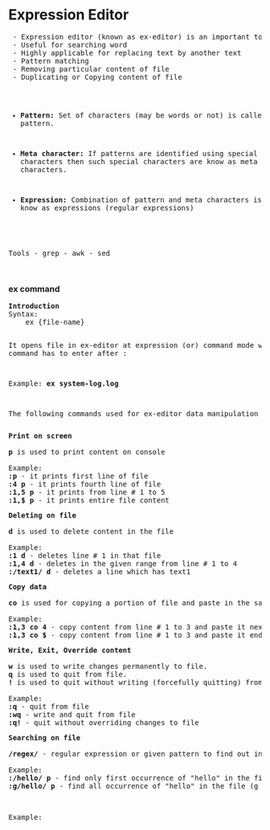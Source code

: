 <h1>Expression Editor</h1>
<pre>
 - Expression editor (known as ex-editor) is an important tool in Linux.
 - Useful for searching word
 - Highly applicable for replacing text by another text
 - Pattern matching
 - Removing particular content of file
 - Duplicating or Copying content of file

 - <b>Pattern:</b> Set of characters (may be words or not) is called pattern.
 
 - <b>Meta character:</b> If patterns are identified using special characters 
 then such special characters are know as meta characters.
 
 - <b>Expression:</b> Combination of pattern and meta characters is 
 know as expressions (regular expressions)
 
 Tools
 	- grep
 	- awk
 	- sed
 	
</pre>


<h3>ex command</h3>
<pre>
<b>Introduction</b>
Syntax:
	ex {file-name}

It opens file in ex-editor at expression (or) command 
mode where command has to enter after :

Example: <b>ex system-log.log</b>


The following commands used for ex-editor data manipulation 
</pre>


<pre>
<b>Print on screen</b>

<b>p</b> is used to print content on console

Example:
<b>:p</b> - it prints first line of file
<b>:4 p</b> - it prints fourth line of file
<b>:1,5 p</b> - it prints from line # 1 to 5
<b>:1,$ p</b> - it prints entire file content
</pre>


<pre>
<b>Deleting on file</b>

<b>d</b> is used to delete content in the file

Example:
<b>:1 d</b> - deletes line # 1 in that file
<b>:1,4 d</b> - deletes in the given range from line # 1 to 4
<b>:/text1/ d</b> - deletes a line which has text1
</pre>


<pre>
<b>Copy data</b>

<b>co</b> is used for copying a portion of file and paste in the same file

Example:
<b>:1,3 co 4</b> - copy content from line # 1 to 3 and paste it next to line # 4
<b>:1,3 co $</b> - copy content from line # 1 to 3 and paste it end of file
</pre>


<pre>
<b>Write, Exit, Override content</b>

<b>w</b> is used to write changes permanently to file.
<b>q</b> is used to quit from file.
<b>!</b> is used to quit without writing (forcefully quitting) from file

Example:
<b>:q</b> - quit from file
<b>:wq</b> - write and quit from file
<b>:q!</b> - quit without overriding changes to file
</pre>

<pre>
<b>Searching on file</b>

<b>/regex/</b> - regular expression or given pattern to find out in file

Example:
<b>:/hello/ p</b> - find only first occurrence of "hello" in the file 
<b>:g/hello/ p</b> - find all occurrence of "hello" in the file (g - globally)
</pre>

<pre>
<b></b>

Example:

</pre>




